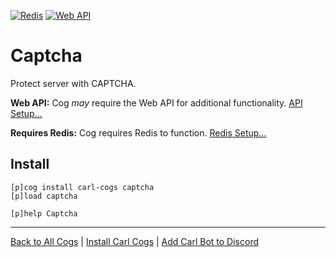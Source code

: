 [![Redis](https://img.shields.io/badge/tag-Redis-yellow?logo=git&logoColor=white)](../README.md#redis)
[![Web API](https://img.shields.io/badge/tag-Web_API-yellow?logo=git&logoColor=white)](../README.md#web-api)
# Captcha

Protect server with CAPTCHA.

**Web API:** Cog _may_ require the Web API for additional functionality. [API Setup...](../README.md#web-api)

**Requires Redis:** Cog requires Redis to function. [Redis Setup...](../README.md#redis)

## Install

```text
[p]cog install carl-cogs captcha
[p]load captcha

[p]help Captcha
```

---
[Back to All Cogs](../README.md#public-cogs) |
[Install Carl Cogs](../README.md#installing) |
[Add Carl Bot to Discord](https://discord.com/oauth2/authorize?client_id=204384021352808450&scope=bot+applications.commands&permissions=8)